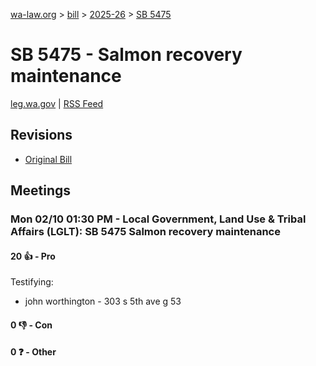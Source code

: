 [wa-law.org](/) > [bill](/bill/) > [2025-26](/bill/2025-26/) > [SB 5475](/bill/2025-26/sb/5475/)

# SB 5475 - Salmon recovery maintenance
[leg.wa.gov](https://app.leg.wa.gov/billsummary?BillNumber=5475&Year=2025&Initiative=false) | [RSS Feed](./rss.xml)

## Revisions
* [Original Bill](1/)

## Meetings
### Mon 02/10 01:30 PM - Local Government, Land Use & Tribal Affairs (LGLT): SB 5475 Salmon recovery maintenance
#### 20 👍 - Pro
Testifying:
* john worthington - 303 s 5th ave g 53

#### 0 👎 - Con

#### 0 ❓ - Other
